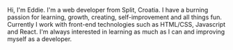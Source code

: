 Hi, I'm Eddie. I'm a web developer from Split, Croatia. I have a burning passion for learning, growth, creating, self-improvement and all things fun. Currently I work with front-end technologies such as HTML/CSS, Javascript and React. I'm always interested in learning as much as I can and improving myself as a developer.
